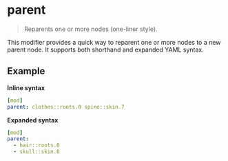 # parent

> Reparents one or more nodes (one-liner style).

This modifier provides a quick way to reparent one or more nodes to a new parent node. It supports both shorthand and expanded YAML syntax.

## Example

**Inline syntax**
```yml
[mod]
parent: clothes::roots.0 spine::skin.7
```

**Expanded syntax**
```yml
[mod]
parent:
  - hair::roots.0
  - skull::skin.0
```
